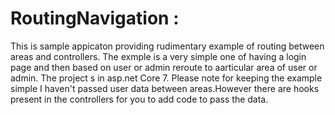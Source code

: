 # RoutingNavigation :
This is sample appicaton providing rudimentary example of routing between areas and controllers.
The exmple is a very simple one of having a login page and then based on user or admin reroute to aarticular area of user or admin.
The project s in asp.net Core 7.
Please note for keeping the example simple I haven't passed user data between areas.However there are hooks present
in the controllers for you to add code to pass the data.